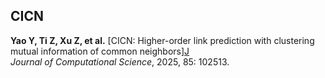 
##  CICN
**Yao Y, Ti Z, Xu Z, et al.** [CICN: Higher-order link prediction with clustering mutual information of common neighbors][J](https://www.sciencedirect.com/science/article/pii/S1877750324003065)  
*Journal of Computational Science*, 2025, 85: 102513.
